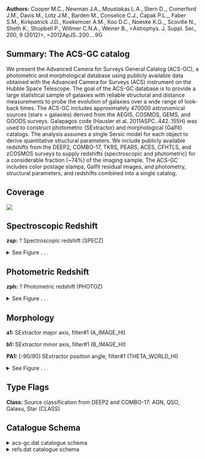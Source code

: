 

**Authors:** Cooper M.C., Newman J.A., Moustakas L.A., Stern D.,, Comerford J.M., Davis M., Lotz J.M., Barden M., Conselice C.J., Capak P.L.,, Faber S.M., Kirkpatrick J.D., Koekemoer A.M., Koo D.C., Noeske K.G.,, Scoville N., Sheth K., Shopbell P., Willmer C.N.A., Weiner B., <Astrophys. J. Suppl. Ser., 200, 9 (2012)>, =2012ApJS..200....9G

## Summary: The ACS-GC catalog

We present the Advanced Camera for Surveys General Catalog (ACS-GC), a photometric and morphological database using publicly available data obtained with the Advanced Camera for Surveys (ACS) instrument on the Hubble Space Telescope. The goal of the ACS-GC database is to provide a large statistical sample of galaxies with reliable structural and distance measurements to probe the evolution of galaxies over a wide range of look-back times. The ACS-GC includes approximately 470000 astronomical sources (stars + galaxies) derived from the AEGIS, COSMOS, GEMS, and GOODS surveys. Galapagos code (Hausler et al. 2011ASPC..442..155H) was used to construct photometric (SExtractor) and morphological (Galfit) catalogs. The analysis assumes a single Sersic model for each object to derive quantitative structural parameters. We include publicly available redshifts from the DEEP2, COMBO-17, TKRS, PEARS, ACES, CFHTLS, and zCOSMOS surveys to supply redshifts (spectroscopic and photometric) for a considerable fraction (~74%) of the imaging sample. The ACS-GC includes color postage stamps, Galfit residual images, and photometry, structural parameters, and redshifts combined into a single catalog.

## Coverage 

 

 
![](https://github.com/joshgithubbin/Lestrade/blob/main/pages/J_ApJS_200_9/im/coverage.png?raw=true)

## Spectroscopic Redshift 



**zsp:** ? Spectroscopic redshift (SPECZ) 




<details><summary>See Figure . . .</summary>

![](https://github.com/joshgithubbin/Lestrade/blob/main/pages/J_ApJS_200_9/im/ZSP.png?raw=true)

</details>

## Photometric Redshift 



**zph:** ? Photometric redshift (PHOTOZ) 




<details><summary>See Figure . . .</summary>

![](https://github.com/joshgithubbin/Lestrade/blob/main/pages/J_ApJS_200_9/im//ZPH.png?raw=true)

</details>

## Morphology 



**a1:** SExtractor major axis, filter#1 (A_IMAGE_HI) 

**b1:** SExtractor minor axis, filter#1 (B_IMAGE_HI) 

**PA1:** [-90/90] SExtractor position angle, filter#1 (THETA_WORLD_HI) 




<details><summary>See Figure . . .</summary>

![](https://github.com/joshgithubbin/Lestrade/blob/main/pages/J_ApJS_200_9/im//morphology.png?raw=true)

</details>
                      
## Type Flags 



**Class:** Source classification from DEEP2 and COMBO-17: AGN, QSO, Galaxu, Star (CLASS)



## Catalogue Schema 



<details>
<summary>acs-gc.dat catalogue schema</summary>

| Bytes   | Format   | Units       | Label    | Explanations                                                                   |
|:--------|:---------|:------------|:---------|:-------------------------------------------------------------------------------|
| 1-  8   | I8       | ---         | ObjNo    | Unique object number (OBJNO) (1)                                               |
| 10- 17  | I8       | ---         | Survey   | ?=- Unique survey ID if available (SURVEY_ID)                                  |
| 19- 28  | F10.6    | deg         | RAdeg    | Right Ascension (J2000) (RA)                                                   |
| 30- 39  | F10.6    | deg         | DEdeg    | Declination (DEC)                                                              |
| 41- 42  | I2       | ---         | Nf1      | [0/23] Total number of objects simultaneously fitted, for filter#1 (NTOT_HI)   |
| 44- 45  | I2       | ---         | Nf2      | [0/15]? Total number of objects simultaneously fitted, for filter#2 (NTOT_LOW) |
| 47- 53  | A7       | ---         | Imaging  | Imaging survey: AEGIS, COSMOS, GEMS, GOODS-N or GOODS-S (IMAGING)              |
| 55- 63  | F9.6     | ---         | zsp      | ? Spectroscopic redshift (SPECZ)                                               |
| 65- 70  | F6.3     | ---         | zph      | ? Photometric redshift (PHOTOZ)                                                |
| 72- 78  | F7.1     | ---         | zchi2    | ? Reduced {chi}^2^ for zph (PHOTOZ_CHI2)                                       |
| 80- 85  | F6.3     | ---         | e_zph    | ? Error on zph (PHOTOZ_ERR) (2)                                                |
| 87- 91  | F5.1     | ---         | q_zsp    | [-2/212]? Quality flag for zsp (ZQUALITY) (3)                                  |
| 93-103  | A11      | ---         | r_zsp    | Origin of zsp (Z_ORIGIN)                                                       |
| 105-113 | F9.6     | ---         | z        | ? Best available redshift (Z)                                                  |
| 115-120 | F6.3     | ---         | Bmag     | ? B-band apparent magnitude (MAGB)                                             |
| 122-127 | F6.3     | ---         | e_Bmag   | ? Error in Bmag (MAGB_ERR)                                                     |
| 129-134 | F6.3     | ---         | Rmag1    | ? R-band apparent magnitude (MAGR)                                             |
| 136-141 | F6.3     | ---         | e_Rmag1  | ? Error in Rmag (MAGR_ERR)                                                     |
| 143-148 | F6.3     | ---         | Imag1    | ? I-band apparent magnitude (MAGI)                                             |
| 150-155 | F6.3     | ---         | e_Imag1  | ? Error in Imag (MAGI_ERR)                                                     |
| 157-162 | F6.3     | ---         | umag     | ? u-band apparent magnitude (CFHT_U)                                           |
| 164-169 | F6.3     | ---         | e_umag   | ? Error in umag (CFHT_U_ERR)                                                   |
| 171-176 | F6.3     | ---         | gmag     | ? g-band apparent magnitude (CFHT_G)                                           |
| 178-183 | F6.3     | ---         | e_gmag   | ? Error in gmag (CFHT_G_ERR)                                                   |
| 185-190 | F6.3     | ---         | rmag     | ? r-band apparent magnitude (CFHT_R)                                           |
| 192-197 | F6.3     | ---         | e_rmag   | ? Error in rmag (CFHT_R_ERR)                                                   |
| 199-204 | F6.3     | ---         | imag     | ? i-band apparent magnitude (CFHT_I)                                           |
| 206-211 | F6.3     | ---         | e_imag   | ? Error in imag (CFHT_I_ERR)                                                   |
| 213-218 | F6.3     | ---         | zmag     | ? z-band apparent magnitude (CFHT_Z)                                           |
| 220-225 | F6.3     | ---         | e_zmag   | ? Error in zmag (CFHT_Z_ERR)                                                   |
| 227-232 | F6.3     | ---         | E(B-V)   | [0/0.5]? Extinction (color excess) (EBV)                                       |
| 234-248 | A15      | ---         | Class    | Source classification from DEEP2 and COMBO-17: AGN, QSO, Galaxu, Star (CLASS)  |
| 250-255 | F6.3     | mag/arcsec2 | mu1      | ? Surface brightness in filter#1 (MU_HI)                                       |
| 257-262 | F6.3     | mag/arcsec2 | mu2      | ? Surface brightness in filter#2 (MU_LOW)                                      |
| 264-268 | F5.1     | deg         | PAim1    | [-90/90] SExtractor image orientation, filter#1 (THETA_IMAGE_HI)               |
| 270-274 | F5.1     | deg         | PAim2    | [-90/90]? SExtractor image orientation, filter#2 (THETA_IMAGE_LOW)             |
| 276-280 | F5.1     | deg         | PA1      | [-90/90] SExtractor position angle, filter#1 (THETA_WORLD_HI)                  |
| 282-286 | F5.1     | deg         | PA2      | [-90/90]? SExtractor position angle, filter#1 (THETA_WORLD_LOW)                |
| 288-292 | F5.3     | ---         | b/a1     | [0/1] SExtractor axis ratio b/a, filter#1 (BA_HI)                              |
| 294-298 | F5.3     | ---         | b/a2     | [0/1]? SExtractor axis ratio b/a, filter#2 (BA_LOW)                            |
| 300-304 | F5.2     | ---         | rKron1   | [0/14] SExtractor Kron radius, filter#1 (KRON_RADIUS_HI)                       |
| 306-310 | F5.2     | ---         | rKron2   | [0/14]? SExtractor Kron radius, filter#2 (KRON_RADIUS_LOW)                     |
| 312-317 | F6.2     | pix         | FWHM1    | SExtractor full width at half maximum, filter#1 (FWHM_HI                       |
| 319-324 | F6.2     | pix         | FWHM2    | ? SExtractor full width at half maximum, filter#2 (FWHM_LOW)                   |
| 326-332 | F7.3     | pix         | a1       | SExtractor major axis, filter#1 (A_IMAGE_HI)                                   |
| 334-340 | F7.3     | pix         | a2       | ? SExtractor major axis, filter#2 (A_IMAGE_LOW)                                |
| 342-348 | F7.3     | pix         | b1       | SExtractor minor axis, filter#1 (B_IMAGE_HI)                                   |
| 350-356 | F7.3     | pix         | b2       | ? SExtractor minor axis, filter#2 (B_IMAGE_LOW)                                |
| 358-364 | F7.3     | ct          | bg1      | ? SExtractor sky background, filter#1 (BACKGROUND_HI)                          |
| 366-372 | F7.3     | ct          | bg2      | ? SExtractor sky background, filter#2 (BACKGROUND_LOW)                         |
| 374-383 | E10.4    | ct          | Fbest1   | SExtractor best flux, filt#1 (FLUX_BEST_HI)                                    |
| 385-394 | E10.4    | ct          | Fbest2   | ? SExtractor best flux, filt#2 (FLUX_BEST_LOW)                                 |
| 396-404 | E9.3     | ct          | e_Fbest1 | Error on Fbest1 (FLUXERR_BEST_HI)                                              |
| 406-414 | E9.3     | ct          | e_Fbest2 | ? Error on Fbest2 (FLUXERR_BEST_LOW)                                           |
| 416-421 | F6.3     | mag         | mbest1   | ?=0 SExtractor best magnitude, filter#1 (MAG_BEST_HI)                          |
| 423-428 | F6.3     | mag         | mbest2   | ? SExtractor best magnitude, filter#2 (MAG_BEST_LOW)                           |
| 430-435 | F6.3     | mag         | e_mbest1 | ? Error on mbest1 (MAGERR_BEST_HI)                                             |
| 437-442 | F6.3     | mag         | e_mbest2 | ? Error on mbest2 (MAGERR_BEST_LOW)                                            |
| 444-451 | F8.3     | pix         | Re.S1    | ? SExtractor effective radius, filter#1 (FLUX_RADIUS_HI)                       |
| 453-460 | F8.3     | pix         | Re.S2    | ? SExtractor effective radius, filter#2 (FLUX_RADIUS_LOW)                      |
| 462-468 | I7       | pix         | Area1    | ? SExtractor isophotal area, filter#1 (ISOAREA_IMAGE_HI)                       |
| 470-476 | I7       | pix         | Area2    | ? SExtractor isophotal area, filter#2 (ISOAREA_IMAGE_LOW)                      |
| 478-479 | I2       | ---         | Sf1      | [0/31]? SExtractor flags, filter#1 (SEX_FLAGS_HI)                              |
| 481-482 | I2       | ---         | Sf2      | [0/31]? SExtractor flags, filter#2 (SEX_FLAGS_LOW)                             |
| 484     | I1       | ---         | Gf1      | GALFIT flag: 0=good, 1=bad (FLAG_GALFIT_HI)                                    |
| 486     | I1       | ---         | Gf2      | ? GALFIT flag: 0=good, 1=bad (FLAG_GALFIT_LOW)                                 |
| 488-499 | E12.5    | ---         | Gchi1    | ? GALFIT reduced {chi}^2^ (CHI2NU_HI)                                          |
| 501-512 | E12.5    | ---         | Gchi2    | ? GALFIT reduced {chi}^2^ (CHI2NU_LOW)                                         |
| 514-517 | F4.2     | ---         | s/g1     | [0/1] SExtractor star(1)/galaxy(0) class (CLASS_STAR_HI)                       |
| 519-522 | F4.2     | ---         | s/g2     | [0/1]? SExtractor star(1)/galaxy(0) class (CLASS_STAR_LOW)                     |
| 524-531 | F8.2     | pix         | Xpos1    | GALFIT X position (X_GALFIT_HI)                                                |
| 533-540 | F8.2     | pix         | Xpos2    | ? GALFIT X position (X_GALFIT_LOW)                                             |
| 542-549 | F8.2     | pix         | Ypos1    | GALFIT Y position (Y_GALFIT_HI)                                                |
| 551-558 | F8.2     | pix         | Ypos2    | ? GALFIT Y position (Y_GALFIT_LOW)                                             |
| 560-564 | F5.2     | mag         | mGal1    | ?=0 GALFIT magnitude, filter#1 (MAG_GALFIT_HI)                                 |
| 566-570 | F5.2     | mag         | mGal2    | ? GALFIT magnitude, filter#2 (MAG_GALFIT_LOW)                                  |
| 572-577 | F6.2     | pix         | Re.G1    | GALFIT effective radius (RE_GALFIT_HI)                                         |
| 579-584 | F6.2     | pix         | Re.G2    | ? GALFIT effective radius (RE_GALFIT_LOW)                                      |
| 586-589 | F4.2     | ---         | n.G1     | [0/8]? GALFIT Sersic index (N_GALFIT_HI)                                       |
| 591-594 | F4.2     | ---         | n.G2     | [0/8]? GALFIT Sersic index (N_GALFIT_LOW)                                      |
| 596-601 | F6.2     | ---         | b/a.G1   | [0/360]? GALFIT axis ratio (BA_GALFIT_HI)                                      |
| 603-608 | F6.2     | ---         | b/a.G2   | [0/360]? GALFIT axis ratio (BA_GALFIT_LOW)                                     |
| 610-615 | F6.2     | deg         | pa.G1    | [-90/90]? GALFIT position angle (PA_GALFIT_HI)                                 |
| 617-622 | F6.2     | deg         | pa.G2    | [-90/90]? GALFIT position angle (PA_GALFIT_LOW)                                |
| 624-629 | F6.2     | ct          | bg.G1    | GALFIT background (SKY_GALFIT_HI)                                              |
| 631-636 | F6.2     | ct          | bg.G2    | ? GALFIT background (SKY_GALFIT_LOW)                                           |
| 638-642 | F5.2     | mag         | e_mGal1  | ? Error on mGal1 (MAGERR_GALFIT_HI)                                            |
| 644-648 | F5.2     | mag         | e_mGal2  | ? Error on mGal2 (MAGERR_GALFIT_LOW)                                           |
| 650-655 | F6.2     | pix         | e_Re.G1  | ? Error on Re.G1 (REERR_GALFIT_HI)                                             |
| 657-662 | F6.2     | pix         | e_Re.G2  | ? Error on Re.G2 (REERR_GALFIT_LOW)                                            |
| 664-667 | F4.2     | ---         | e_n.G1   | ? Error on n.G1 (NERR_GALFIT_HI)                                               |
| 669-672 | F4.2     | ---         | e_n.G2   | ? Error on n.G2 (NERR_GALFIT_LOW)                                              |
| 674-678 | F5.2     | ---         | e_b/a.G1 | ? Error on b/a.G1 (BAERR_GALFIT_HI)                                            |
| 680-684 | F5.2     | ---         | e_b/a.G2 | ? Error on b/a.G2 (BAERR_GALFIT_LOW)                                           |
| 686-691 | F6.2     | deg         | e_pa.G1  | ? Error on pa.G1 (PAERR_GALFIT_HI)                                             |
| 693-698 | F6.2     | deg         | e_pa.G2  | ? Error on pa.G2 (PAERR_GALFIT_LOW)                                            |
| 700-711 | A12      | ---         | Morph    | Visual morphology classification (VIS_MORPH)                                   |
</details>

<details>
<summary>refs.dat catalogue schema</summary>

| Bytes   | Format   | Units   | Label   | Explanations                               |
|:--------|:---------|:--------|:--------|:-------------------------------------------|
| 1- 14   | A14      | ---     | Ref     | Origin of spectroscopic redshift (zORIGIN) |
| 16- 33  | A18      | ---     | Auth    | First author's name                        |
| 35- 53  | A19      | ---     | BibCode | Bibcode                                    |
| 55- 74  | A20      | ---     | Note    | Note                                       |
</details>

        
        